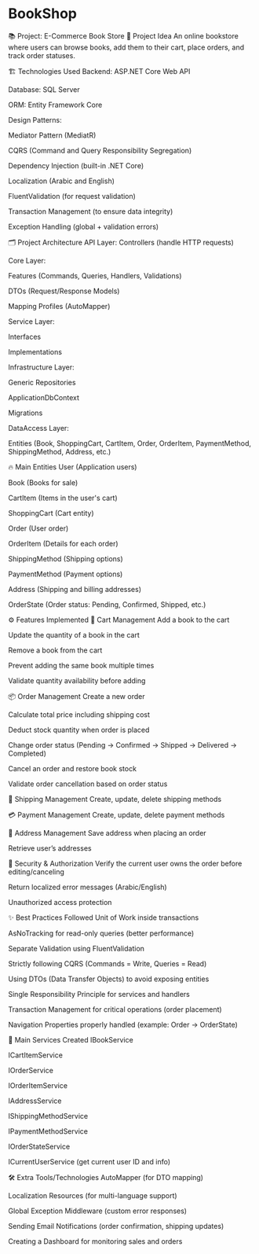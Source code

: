 # BookShop
📚 Project: E-Commerce Book Store
🎯 Project Idea
An online bookstore where users can browse books, add them to their cart, place orders, and track order statuses.

🏗️ Technologies Used
Backend: ASP.NET Core Web API

Database: SQL Server

ORM: Entity Framework Core

Design Patterns:

Mediator Pattern (MediatR)

CQRS (Command and Query Responsibility Segregation)

Dependency Injection (built-in .NET Core)

Localization (Arabic and English)

FluentValidation (for request validation)

Transaction Management (to ensure data integrity)

Exception Handling (global + validation errors)

🗂️ Project Architecture
API Layer: Controllers (handle HTTP requests)

Core Layer:

Features (Commands, Queries, Handlers, Validations)

DTOs (Request/Response Models)

Mapping Profiles (AutoMapper)

Service Layer:

Interfaces

Implementations

Infrastructure Layer:

Generic Repositories

ApplicationDbContext

Migrations

DataAccess Layer:

Entities (Book, ShoppingCart, CartItem, Order, OrderItem, PaymentMethod, ShippingMethod, Address, etc.)

🔥 Main Entities
User (Application users)

Book (Books for sale)

CartItem (Items in the user's cart)

ShoppingCart (Cart entity)

Order (User order)

OrderItem (Details for each order)

ShippingMethod (Shipping options)

PaymentMethod (Payment options)

Address (Shipping and billing addresses)

OrderState (Order status: Pending, Confirmed, Shipped, etc.)

⚙️ Features Implemented
🛒 Cart Management
Add a book to the cart

Update the quantity of a book in the cart

Remove a book from the cart

Prevent adding the same book multiple times

Validate quantity availability before adding

📦 Order Management
Create a new order

Calculate total price including shipping cost

Deduct stock quantity when order is placed

Change order status (Pending → Confirmed → Shipped → Delivered → Completed)

Cancel an order and restore book stock

Validate order cancellation based on order status

🚚 Shipping Management
Create, update, delete shipping methods

💳 Payment Management
Create, update, delete payment methods

🧾 Address Management
Save address when placing an order

Retrieve user’s addresses

🔐 Security & Authorization
Verify the current user owns the order before editing/canceling

Return localized error messages (Arabic/English)

Unauthorized access protection

✨ Best Practices Followed
Unit of Work inside transactions

AsNoTracking for read-only queries (better performance)

Separate Validation using FluentValidation

Strictly following CQRS (Commands = Write, Queries = Read)

Using DTOs (Data Transfer Objects) to avoid exposing entities

Single Responsibility Principle for services and handlers

Transaction Management for critical operations (order placement)

Navigation Properties properly handled (example: Order → OrderState)

🧩 Main Services Created
IBookService

ICartItemService

IOrderService

IOrderItemService

IAddressService

IShippingMethodService

IPaymentMethodService

IOrderStateService

ICurrentUserService (get current user ID and info)

🛠️ Extra Tools/Technologies
AutoMapper (for DTO mapping)

Localization Resources (for multi-language support)

Global Exception Middleware (custom error responses)

Sending Email Notifications (order confirmation, shipping updates)

Creating a Dashboard for monitoring sales and orders

